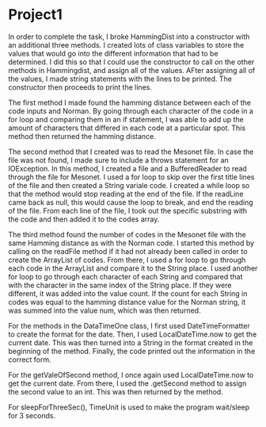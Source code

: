 # Project1

  In order to complete the task, I broke HammingDist into a constructor with an additional three methods. I created lots of class variables to store the values that would go into the different information that had to be determined. I did this so that I could use the constructor to call on the other methods in Hammingdist, and assign all of the values. AFter assigning all of the values, I made string statements with the lines to be printed. The constructor then proceeds to print the lines.
  
  The first method I made found the hamming distance between each of the code inputs and Norman. By going through each character of the code in a for loop and comparing them in an if statement, I was able to add up the amount of characters that differed in each code at a particular spot. This method then returned the hamming distance.
 
 The second method that I created was to read the Mesonet file. In case the file was not found, I made sure to include a throws statement for an IOException. In this method, I created a file and a BufferedReader to read through the file for Mesonet. I used a for loop to skip over the first title lines of the file and then created a String variale code. I created a while loop so that the method would stop reading at the end of the file. If the readLine came back as null, this would cause the loop to break, and end the reading of the file. From each line of the file, I took out the specific substring with the code and then added it to the codes array.
  
  The third method found the number of codes in the Mesonet file with the same Hamming distance as with the Norman code. I started this method by calling on the readFile method if it had not already been called in order to create the ArrayList of codes. From there, I used a for loop to go through each code in the ArrayList and compare it to the String place. I used another for loop to go through each character of each String and compared that with the character in the same index of the String place. If they were different, it was added into the value count. If the count for each String in codes was equal to the hamming distance value for the Norman string, it was summed into the value num, which was then returned.

For the methods in the DataTimeOne class, I first used DateTimeFormatter to create the format for the date. Then, I used LocalDateTime.now to get the current date. This was then turned into a String in the format created in the beginning of the method. Finally, the code printed out the information in the correct form.

For the getValeOfSecond method, I once again used LocalDateTime.now to get the current date. From there, I used the .getSecond method to assign the second value to an int. This was then returned by the method.

For sleepForThreeSec(), TimeUnit is used to make the program wait/sleep for 3 seconds.
